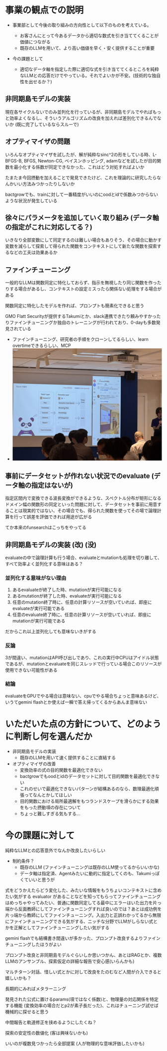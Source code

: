 # 事業の観点での説明

* 事業部として今後の取り組みの方向性として以下のものを考えている。
    * お客さんにとって今あるデータから適切な数式を引き当ててくることが価値につながる
    * 既存のLLMを用いて、より高い価値を早く・安く提供することが重要

* 今の課題として
    * 適切なデータ軸を指定した際に適切な式を引き当ててくるところを純粋なLLMとの応答だけでやっている。それでよいかが不安。(技術的な独自性を出せるか？)

## 非同期島モデルの実装

現在各サイクルないでのみ並列化を行っているが、非同期島モデルでやればもっと効率よくなるし、そういうアルゴリズムの改良を加えれば差別化できるんでないか (既に完了しているならスルーで)

## オプティマイザの問題

いろんなオプティマイザを試したが、解が純粋なsinc^2の形をしている時、L-BFGS-B, BFGS, Newton-CG, ベイスンホッピング, adamなどを試したが目的関数を最小化する係数が同定できなかった、これはどう対処すればよいか

たまたま今回摂動を加えることで発見できたけど、これを理論的に研究したらなんかいい方法みつかったりしないか

bactgrowでも、trainに対して一番精度がいいのにoodとidで係数みつからないような状況が発生している

## 徐々にパラメータを追加していく取り組み (データ軸の指定がこれに対応してる？)

いきなり全部変数にして同定するのは難しい場合もありそう、その場合に動かす変数を減らして探索して得られた関数をコンテキストにして新たな関数を探索するなどの工夫は効果あるか

## ファインチューニング

一般的なLLMは関数同定に特化しておらず、指示を無視したり同じ関数を作ったりする場合があるし、コンテキストの設定ミスったら関係ない処理をする場合がある

関数同定に特化したモデルを作れば、プロンプトも簡素化できると思う

GMO Flatt Securityが提供するTakumiとか、slack連携できたり頼みやすかったりファインチューニングか独自のトレーニングが行われており、0-dayも多数発見されている

* ファインチューニング、研究者の手順をクローンしてるらしい、learn overtimeできるらしい、MCP
* ![Takumi画像](./Takumi.png)

## 事前にデータセットが作れない状況でのevaluate (データ軸の指定はないが)

指定区間内で変換できる波長変換ができるような、スペクトル分布が矩形になるドメイン幅の関数形の同定といった問題に対して、データセットを事前に用意することは現実的ではない、その場合でも、得られた関数を使ってその場で論理計算を行って誤差を評価できれば用途が広がる

てか本来のfunsearchはこっちをやってる

## 非同期島モデルの実装 (改) (没)

evaluateの中で論理計算も行う場合、evaluateとmutationも処理を切り離して、すべて効率よく並列化する意味はある？

### 並列化する意味がない理由
1. あるevaluateが終了した時、mutationが実行可能になる
2. あるmutationが終了した時、evaluateが実行可能になる
3. 任意のmutation終了時に、任意の計算リソースが空いていれば、即座にevaluateが実行可能である
4. 任意のevaluate終了時に、任意の計算リソースが空いていれば、即座にmutationが実行可能である

だからこれ以上並列化しても意味ないきがする

### 反論
3が間違い、mutationはAPI呼び出しであり、これの実行中CPUはアイドル状態であるが、mutationとevaluateを同じスレッドで行っている場合このリソースが使用できない可能性がある

### 結論
evaluateをGPUでやる場合は意味ない、cpuでやる場合ちょっと意味あるけど、いうてgemini flashとか使えば一瞬で答え帰ってくるからあんま意味ない

# いただいた点の方針について、どのように判断し何を選んだか

* 非同期島モデルの実装
    * 既存のLLMを用いて速く提供することに直結する
* オプティマイザの改善
    * 変換効率の式の目的関数を最適化できない
    * bactgrowでもoodとidのデータセットに対して目的関数を最適化できない
    * これのせいで最適化できないパターンが結構あるのなら、数理最適化頑張ってなんとかしてほしい
    * 目的関数における局所最適解をもつランドスケープを滑らかにする効果をもった摂動項の存在について
    * ちょっと難しすぎる気もする...

# 今の課題に対して
純粋なLLMとの応答意外でなんか改良したいらしい

* 制約条件？
    * 既存のLLM (ファインチューニングは既存のLLM使ってるからいいかな)
    * データ軸は指定済、Agentみたいに動的に指定してくのも、Takumiっぽくていいと思うが
    
式をどうかえたらどう変化した、みたいな情報をもうちょいコンテキストに含めたい気がする evaluator があることなどを知ってもらってファインチューニングはめっちゃやってみたい、普通に関数同定してる最中にエラーはいた出力を片っ端から反面教師にしてファインチューニングすれば良いのでは？あとは成功例を片っ端から教師にしてファインチューニング。入出力と正誤わかってるから無限にファインチューニングできる気がする、ニッチな分野でLLMがしらない式とかを正解としてファインチューニングしたい気がする

gemini flashでも結構書き間違いが多かった、プロンプト改良するよりファインチューニングしたほうがよい

プロンプト改良と非同期島モデルぐらいしか思いつかん、あとはRAGとか、複数LLMのアンサンブル、探索仮定の詳細な報告で安心感(いらんかも)

マルチターン対話、惜しい式とかに対して改良をたのむなど人間が介入できると嬉しいかも？

長期的にみればメタラーニング

発見された公式に置けるparams(項ではなく係数)と、物理量の対応関係を特定する機能 (変換効率の場合だとp2が素子長だった)、これはチューニング試せば機械的に探せると思う

中間報告と軌道修正を挟めるようにしたくね？

探索の安定性の数値化 (客は興味ないかも)

いいのが複数見つかったら全部提案 (人が物理的な意味評価したいかも)
